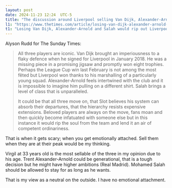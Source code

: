```yaml
---
layout: post
date: 2024-11-23 12:24  UTC-5
title: "The discussion around Liverpool selling Van Dijk, Alexander-Arnold, and Salah"
l1: "https://www.thetimes.com/article/losing-van-dijk-alexander-arnold-and-salah-would-rip-out-liverpools-soul-vszbgw72m"
t1: "Losing Van Dijk, Alexander-Arnold and Salah would rip out Liverpool’s soul"
---
```


Alyson Rudd for The Sunday Times:

> All three players are iconic. Van Dijk brought an imperiousness to a flaky defence when he signed for Liverpool in January 2018. He was a missing piece in a promising jigsaw and promptly won eight trophies. Perhaps the League Cup win last February is not among the most fêted but Liverpool won thanks to his marshalling of a particularly young squad. Alexander-Arnold feels intertwined with the club and it is impossible to imagine him pulling on a different shirt. Salah brings a level of class that is unparalleled.
> 
> It could be that all three move on, that Slot believes his system can absorb their departures, that the hierarchy resists expensive extensions. Beloved players are always on the move, fans moan and then quickly become infatuated with someone else but in this instance it would rip the soul from the team and lend it an air of competent ordinariness.

That is when it gets scary; when you get emotionally attached. Sell them when they are at their peak would be my thinking. 

Virgil at 33 years old is the most sellable of the three in my opinion due to his age. Trent Alexander-Arnold could be generational, that is a tough decision but he might have higher ambitions (Real Madrid). Mohamed Salah should be allowed to stay for as long as he wants.

That is my view as a neutral on the outside. I have no emotional attachment.